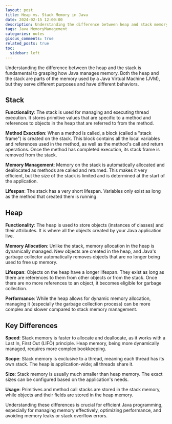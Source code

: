 ```yaml
---
layout: post
title: Heap vs. Stack Memory in Java
date: 2024-02-15 12:00:00
description: Understanding the difference between heap and stack memory in Java
tags: Java MemoryManagement
categories: notes
giscus_comments: true
related_posts: true
toc:
  sidebar: left
---
```



Understanding the difference between the heap and the stack is fundamental to grasping how Java manages memory. Both the heap and the stack are parts of the memory used by a Java Virtual Machine (JVM), but they serve different purposes and have different behaviors.

## Stack
**Functionality**: The stack is used for managing and executing thread execution. It stores primitive values that are specific to a method and references to objects in the heap that are referred to from the method.

**Method Execution**: When a method is called, a block (called a "stack frame") is created on the stack. This block contains all the local variables and references used in the method, as well as the method's call and return operations. Once the method has completed execution, its stack frame is removed from the stack.

**Memory Management**: Memory on the stack is automatically allocated and deallocated as methods are called and returned. This makes it very efficient, but the size of the stack is limited and is determined at the start of the application.

**Lifespan**: The stack has a very short lifespan. Variables only exist as long as the method that created them is running.

## Heap
**Functionality**: The heap is used to store objects (instances of classes) and their attributes. It is where all the objects created by your Java application live.

**Memory Allocation**: Unlike the stack, memory allocation in the heap is dynamically managed. New objects are created in the heap, and Java's garbage collector automatically removes objects that are no longer being used to free up memory.

**Lifespan**: Objects on the heap have a longer lifespan. They exist as long as there are references to them from other objects or from the stack. Once there are no more references to an object, it becomes eligible for garbage collection.

**Performance**: While the heap allows for dynamic memory allocation, managing it (especially the garbage collection process) can be more complex and slower compared to stack memory management.

## Key Differences

**Speed**: Stack memory is faster to allocate and deallocate, as it works with a Last In, First Out (LIFO) principle. Heap memory, being more dynamically managed, requires more complex bookkeeping.

**Scope**: Stack memory is exclusive to a thread, meaning each thread has its own stack. The heap is application-wide; all threads share it.

**Size**: Stack memory is usually much smaller than heap memory. The exact sizes can be configured based on the application's needs.

**Usage**: Primitives and method call stacks are stored in the stack memory, while objects and their fields are stored in the heap memory.

Understanding these differences is crucial for efficient Java programming, especially for managing memory effectively, optimizing performance, and avoiding memory leaks or stack overflow errors.